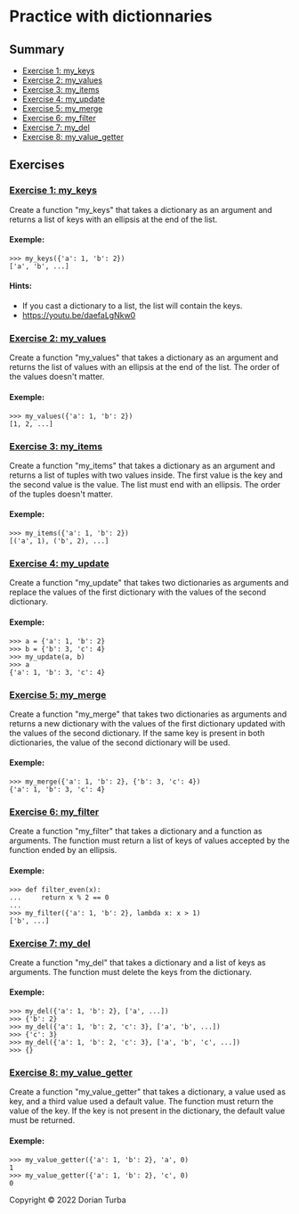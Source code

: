 # Practice with dictionnaries

## Summary

- [Exercise 1: my_keys][exercise 1 header]
- [Exercise 2: my_values][exercise 2 header]
- [Exercise 3: my_items][exercise 3 header]
- [Exercise 4: my_update][exercise 4 header]
- [Exercise 5: my_merge][exercise 5 header]
- [Exercise 6: my_filter][exercise 6 header]
- [Exercise 7: my_del][exercise 7 header]
- [Exercise 8: my_value_getter][exercise 8 header]

## Exercises

### [Exercise 1: my_keys][summary header]

Create a function "my_keys" that takes a dictionary as an argument and returns
a list of keys with an ellipsis at the end of the list.

#### Exemple:

```
>>> my_keys({'a': 1, 'b': 2})
['a', 'b', ...]
```

#### Hints:

- If you cast a dictionary to a list, the list will contain the keys.
- https://youtu.be/daefaLgNkw0

### [Exercise 2: my_values][summary header]

Create a function "my_values" that takes a dictionary as an argument and
returns the list of values with an ellipsis at the end of the list. The order
of the values doesn't matter.

#### Exemple:

```
>>> my_values({'a': 1, 'b': 2})
[1, 2, ...]
```

### [Exercise 3: my_items][summary header]

Create a function "my_items" that takes a dictionary as an argument and
returns a list of tuples with two values inside. The first value is the key
and the second value is the value. The list must end with an ellipsis. The
order of the tuples doesn't matter.

#### Exemple:

```
>>> my_items({'a': 1, 'b': 2})
[('a', 1), ('b', 2), ...]
```

### [Exercise 4: my_update][summary header]

Create a function "my_update" that takes two dictionaries as arguments and
replace the values of the first dictionary with the values of the second
dictionary.

#### Exemple:

```
>>> a = {'a': 1, 'b': 2}
>>> b = {'b': 3, 'c': 4}
>>> my_update(a, b)
>>> a
{'a': 1, 'b': 3, 'c': 4}
```

### [Exercise 5: my_merge][summary header]

Create a function "my_merge" that takes two dictionaries as arguments and
returns a new dictionary with the values of the first dictionary updated with
the values of the second dictionary. If the same key is present in both
dictionaries, the value of the second dictionary will be used.

#### Exemple:

```
>>> my_merge({'a': 1, 'b': 2}, {'b': 3, 'c': 4})
{'a': 1, 'b': 3, 'c': 4}
```

### [Exercise 6: my_filter][summary header]

Create a function "my_filter" that takes a dictionary and a function as
arguments. The function must return a list of keys of values accepted by the
function ended by an ellipsis.

#### Exemple:

```
>>> def filter_even(x):
...     return x % 2 == 0
...
>>> my_filter({'a': 1, 'b': 2}, lambda x: x > 1)
['b', ...]
```

### [Exercise 7: my_del][summary header]

Create a function "my_del" that takes a dictionary and a list of keys as
arguments. The function must delete the keys from the dictionary.

#### Exemple:

```
>>> my_del({'a': 1, 'b': 2}, ['a', ...])
>>> {'b': 2}
>>> my_del({'a': 1, 'b': 2, 'c': 3}, ['a', 'b', ...])
>>> {'c': 3}
>>> my_del({'a': 1, 'b': 2, 'c': 3}, ['a', 'b', 'c', ...])
>>> {}
```

### [Exercise 8: my_value_getter][summary header]

Create a function "my_value_getter" that takes a dictionary, a value used as
key, and a third value used a default value. The function must return the value
of the key. If the key is not present in the dictionary, the default value must
be returned.

#### Exemple:

```
>>> my_value_getter({'a': 1, 'b': 2}, 'a', 0)
1
>>> my_value_getter({'a': 1, 'b': 2}, 'c', 0)
0
```

Copyright © 2022 Dorian Turba

[summary header]: #Summary

[exercise 1 header]: #exercise-1-my_keys

[exercise 2 header]: #exercise-2-my_values

[exercise 3 header]: #exercise-3-my_items

[exercise 4 header]: #exercise-4-my_update

[exercise 5 header]: #exercise-5-my_merge

[exercise 6 header]: #exercise-6-my_filter

[exercise 7 header]: #exercise-7-my_del

[exercise 8 header]: #exercise-8-my_value_getter

